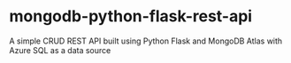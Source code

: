 # mongodb-python-flask-rest-api
 A simple CRUD REST API built using Python Flask and MongoDB Atlas with Azure SQL as a data source
